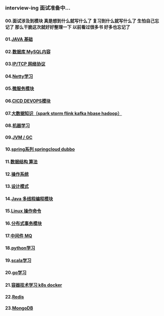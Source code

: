 ### interview-ing 面试准备中...
#### 00.面试涉及到模块  真是想到什么就写什么了  复习到什么就写什么了  生怕自己忘记了  那么干脆这次就好好整理一下  以前看过很多书  好多也忘记了
#### 01.[JAVA 基础](https://www.licslan.com) 
#### 02.[数据库 MySQL内容](https://github.com/licslan/interview-ing/blob/master/MySQL.md)  
#### 03.[IP/TCP 网络协议](https://www.licslan.com)
#### 04.[Netty学习](https://www.licslan.com)
#### 05.[微服务模块](https://www.licslan.com)
#### 06.[CICD DEVOPS模块](https://www.licslan.com)
#### 07.[大数据知识（spark storm flink kafka hbase hadoop）](https://www.licslan.com)
#### 08.[机器学习](https://www.licslan.com)
#### 09.[JVM / GC](https://github.com/licslan/interview-ing/blob/master/JVM-GC.md)
#### 10.[spring系列 springcloud dubbo](https://www.licslan.com)
#### 11.[数据结构 算法](https://www.licslan.com)
#### 12.[操作系统](https://www.licslan.com)
#### 13.[设计模式](https://www.licslan.com)
#### 14.[Java 多线程编程模块](https://www.licslan.com)
#### 15.[Linux 操作命令](https://www.licslan.com)
#### 16.[分布式事务模块](https://www.licslan.com)
#### 17.[中间件 MQ](https://www.licslan.com)
#### 18.[python学习](https://www.licslan.com)
#### 19.[scala学习](https://www.licslan.com)
#### 20.[go学习](https://www.licslan.com)
#### 21.[容器技术学习 k8s docker](https://www.licslan.com)
#### 22.[Redis](https://www.licslan.com)
#### 23.[MongoDB](https://www.licslan.com)
